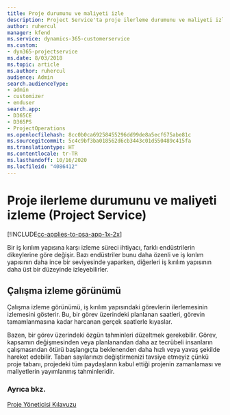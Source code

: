 ```yaml
---
title: Proje durumunu ve maliyeti izle
description: Project Service'ta proje ilerleme durumunu ve maliyeti izleme
author: ruhercul
manager: kfend
ms.service: dynamics-365-customerservice
ms.custom:
- dyn365-projectservice
ms.date: 8/03/2018
ms.topic: article
ms.author: ruhercul
audience: Admin
search.audienceType:
- admin
- customizer
- enduser
search.app:
- D365CE
- D365PS
- ProjectOperations
ms.openlocfilehash: 8cc0b0ca69258455296dd99de8a5ecf675abe81c
ms.sourcegitcommit: 5c4c9bf3ba018562d6cb3443c01d550489c415fa
ms.translationtype: HT
ms.contentlocale: tr-TR
ms.lasthandoff: 10/16/2020
ms.locfileid: "4086412"
---
```

# <a name="track-project-progress-and-cost-project-service"></a>Proje ilerleme durumunu ve maliyeti izleme (Project Service)

[!INCLUDE[cc-applies-to-psa-app-1x-2x](../includes/cc-applies-to-psa-app-1x-2x.md)]

Bir iş kırılım yapısına karşı izleme süreci ihtiyacı, farklı endüstrilerin dikeylerine göre değişir. Bazı endüstriler bunu daha özenli ve iş kırılım yapısının daha ince bir seviyesinde yaparken, diğerleri iş kırılım yapısının daha üst bir düzeyinde izleyebilirler.  
  
## <a name="effort-tracking-view"></a>Çalışma izleme görünümü  
Çalışma izleme görünümü, iş kırılım yapısındaki görevlerin ilerlemesinin izlemesini gösterir. Bu, bir görev üzerindeki planlanan saatleri, görevin tamamlanmasına kadar harcanan gerçek saatlerle kıyaslar.  
  
Bazen, bir görev üzerindeki özgün tahminleri düzeltmek gerekebilir. Görev, kapsamın değişmesinden veya planlanandan daha az tecrübeli insanların çalışmasından ötürü başlangıçta beklenenden daha hızlı veya yavaş şekilde hareket edebilir. Taban sayılarınızı değiştirmenizi tavsiye etmeyiz çünkü proje tabanı, projedeki tüm paydaşların kabul ettiği projenin zamanlaması ve maliyetlerin yayımlanmış tahminleridir.  
  
### <a name="see-also"></a>Ayrıca bkz.  
 [Proje Yöneticisi Kılavuzu](../psa/project-manager-guide.md)
